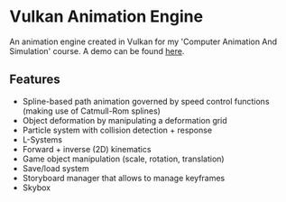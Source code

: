 # Vulkan Animation Engine
An animation engine created in Vulkan for my 'Computer Animation And Simulation' course.
A demo can be found [here](https://youtu.be/0I7ySHTFjbY).

## Features 
* Spline-based path animation governed by speed control functions (making use of Catmull-Rom splines)
* Object deformation by manipulating a deformation grid
* Particle system with collision detection + response
* L-Systems
* Forward + inverse (2D) kinematics
* Game object manipulation (scale, rotation, translation)
* Save/load system
* Storyboard manager that allows to manage keyframes
* Skybox
